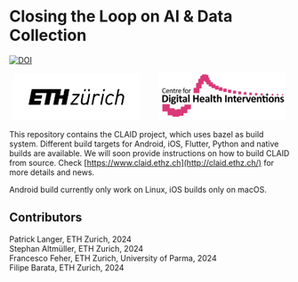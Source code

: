# Closing the Loop on AI & Data Collection
[![DOI](https://img.shields.io/badge/DOI-10.1016/j.future.2024.05.026-blue.svg)](https://doi.org/10.1016/j.future.2024.05.026)

<p align="center">
  <img alt="ETH" src="assets/eth_logo.png" width="45%">
&nbsp; &nbsp; &nbsp; &nbsp;
  <img alt="CDHI" src="assets/cdhi_logo.png" width="45%">
</p>


This repository contains the CLAID project, which uses bazel as build system. Different build targets for Android, iOS, Flutter, Python and native builds are available. We will soon provide instructions on how to build CLAID from source.
Check [https://www.claid.ethz.ch](http://claid.ethz.ch/) for more details and news.

Android build currently only work on Linux, iOS builds only on macOS.

## Contributors
Patrick Langer, ETH Zurich, 2024  
Stephan Altmüller, ETH Zurich, 2024   
Francesco Feher, ETH Zurich, University of Parma, 2024   
Filipe Barata, ETH Zurich, 2024
